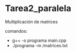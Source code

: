 # Tarea2_paralela
Multiplicación de matrices

comandos:
- g++ -o programa main.cpp
- ./programa -m /matrices.txt
